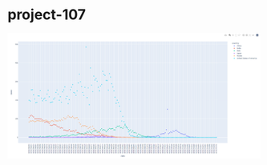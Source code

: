 # project-107
![alt text](https://github.com/PrathameshShahani/project-103/blob/main/output.png?raw=true)
